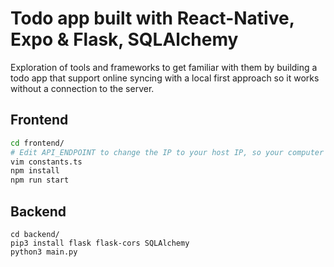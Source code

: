 # Todo app built with React-Native, Expo & Flask, SQLAlchemy

Exploration of tools and frameworks to get familiar with them by building a todo app
that support online syncing with a local first approach so it works without
a connection to the server.

## Frontend

```bash
cd frontend/
# Edit API_ENDPOINT to change the IP to your host IP, so your computer and phone can access the server on your local network.
vim constants.ts
npm install
npm run start
```

## Backend

```
cd backend/
pip3 install flask flask-cors SQLAlchemy
python3 main.py
```
